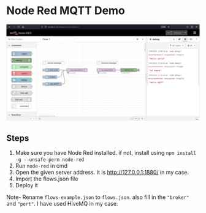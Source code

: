 # Node Red MQTT Demo 

![demo](demo-screenshot.png)

## Steps

1. Make sure you have Node Red installed. if not, install using `npm install -g --unsafe-perm node-red`
2. Run `node-red` in cmd
3. Open the given server address. It is http://127.0.0.1:1880/ in my case.
4. Import the flows.json file 
5. Deploy it

Note- Rename `flows-example.json` to `flows.json`. also fill in the `"broker"` and `"port"`. I have used HiveMQ in my case.